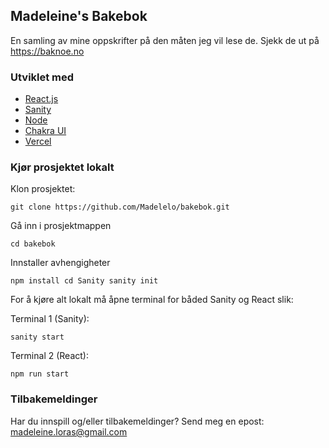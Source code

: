 ## Madeleine's Bakebok

En samling av mine oppskrifter på den måten jeg vil lese de. Sjekk de ut på https://baknoe.no

### Utviklet med

- [React.js](https://reactjs.org/)
- [Sanity](https://www.sanity.io/)
- [Node](https://nodejs.org/en/)
- [Chakra UI](https://chakra-ui.com/)
- [Vercel](https://vercel.com/)

### Kjør prosjektet lokalt

Klon prosjektet:

`git clone https://github.com/Madelelo/bakebok.git`

Gå inn i prosjektmappen

`cd bakebok`

Innstaller avhengigheter

`npm install cd Sanity sanity init`

For å kjøre alt lokalt må åpne terminal for båded Sanity og React slik:

Terminal 1 (Sanity):

`sanity start`

Terminal 2 (React):

`npm run start`

### Tilbakemeldinger

Har du innspill og/eller tilbakemeldinger? Send meg en epost: madeleine.loras@gmail.com
